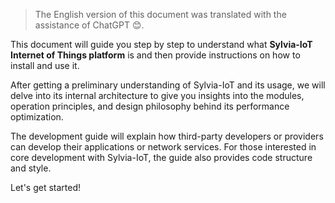 > The English version of this document was translated with the assistance of ChatGPT &#x1F60A;.

This document will guide you step by step to understand what
**Sylvia-IoT Internet of Things platform** is and then provide instructions on how to install and
use it.

After getting a preliminary understanding of Sylvia-IoT and its usage, we will delve into its
internal architecture to give you insights into the modules, operation principles, and design
philosophy behind its performance optimization.

The development guide will explain how third-party developers or providers can develop their
applications or network services. For those interested in core development with Sylvia-IoT, the
guide also provides code structure and style.

Let's get started!
